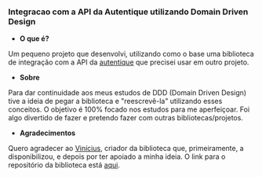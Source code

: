 ### Integracao com a API da Autentique utilizando Domain Driven Design

* **O que é?**

Um pequeno projeto que desenvolvi, utilizando como o base uma biblioteca de integração com a API da 
[autentique](https://www.autentique.com.br/) que 
precisei usar em outro projeto.

* **Sobre**

Para dar continuidade aos meus estudos de DDD (Domain Driven Design) tive a ideia de pegar a biblioteca e "reescrevê-la" 
utilizando esses conceitos. O objetivo é 100% focado nos estudos para me aperfeiçoar. Foi algo divertido de fazer e 
pretendo fazer com outras bibliotecas/projetos. 

* **Agradecimentos**

Quero agradecer ao [Vinícius](https://github.com/vinicinbgs), criador da biblioteca que, primeiramente, a disponibilizou, e
depois por ter apoiado a minha ideia. O link para o repositório da biblioteca está [aqui](https://github.com/vinicinbgs/autentique-v2).